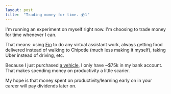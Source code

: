 ```yaml
---
layout: post
title:  "Trading money for time. 💰⏱"
---
```


I'm running an experiment on myself right now. I'm choosing to trade money for time whenever I can.

That means: using [Fin](www.fin.com) to do any virtual assistant work, always getting food delivered instead of walking to Chipotle (much less making it myself), taking Uber instead of driving, etc.

Because I just purchased [a vehicle](https://www.instagram.com/p/Be4SOEsDdP3/?taken-by=huntermmonk), I only have ~$75k in my bank account. That makes spending money on productivity a little scarier.

My hope is that money spent on productivity/learning early on in your career will pay dividends later on.

